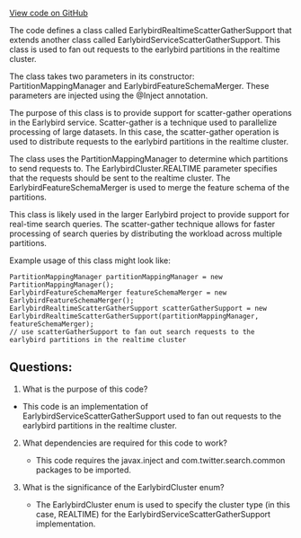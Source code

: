 [View code on GitHub](https://github.com/misbahsy/the-algorithm/src/java/com/twitter/search/earlybird_root/EarlybirdRealtimeScatterGatherSupport.java)

The code defines a class called EarlybirdRealtimeScatterGatherSupport that extends another class called EarlybirdServiceScatterGatherSupport. This class is used to fan out requests to the earlybird partitions in the realtime cluster. 

The class takes two parameters in its constructor: PartitionMappingManager and EarlybirdFeatureSchemaMerger. These parameters are injected using the @Inject annotation. 

The purpose of this class is to provide support for scatter-gather operations in the Earlybird service. Scatter-gather is a technique used to parallelize processing of large datasets. In this case, the scatter-gather operation is used to distribute requests to the earlybird partitions in the realtime cluster. 

The class uses the PartitionMappingManager to determine which partitions to send requests to. The EarlybirdCluster.REALTIME parameter specifies that the requests should be sent to the realtime cluster. The EarlybirdFeatureSchemaMerger is used to merge the feature schema of the partitions. 

This class is likely used in the larger Earlybird project to provide support for real-time search queries. The scatter-gather technique allows for faster processing of search queries by distributing the workload across multiple partitions. 

Example usage of this class might look like:

```
PartitionMappingManager partitionMappingManager = new PartitionMappingManager();
EarlybirdFeatureSchemaMerger featureSchemaMerger = new EarlybirdFeatureSchemaMerger();
EarlybirdRealtimeScatterGatherSupport scatterGatherSupport = new EarlybirdRealtimeScatterGatherSupport(partitionMappingManager, featureSchemaMerger);
// use scatterGatherSupport to fan out search requests to the earlybird partitions in the realtime cluster
```
## Questions: 
 1. What is the purpose of this code?
   - This code is an implementation of EarlybirdServiceScatterGatherSupport used to fan out requests to the earlybird partitions in the realtime cluster.

2. What dependencies are required for this code to work?
   - This code requires the javax.inject and com.twitter.search.common packages to be imported.

3. What is the significance of the EarlybirdCluster enum?
   - The EarlybirdCluster enum is used to specify the cluster type (in this case, REALTIME) for the EarlybirdServiceScatterGatherSupport implementation.